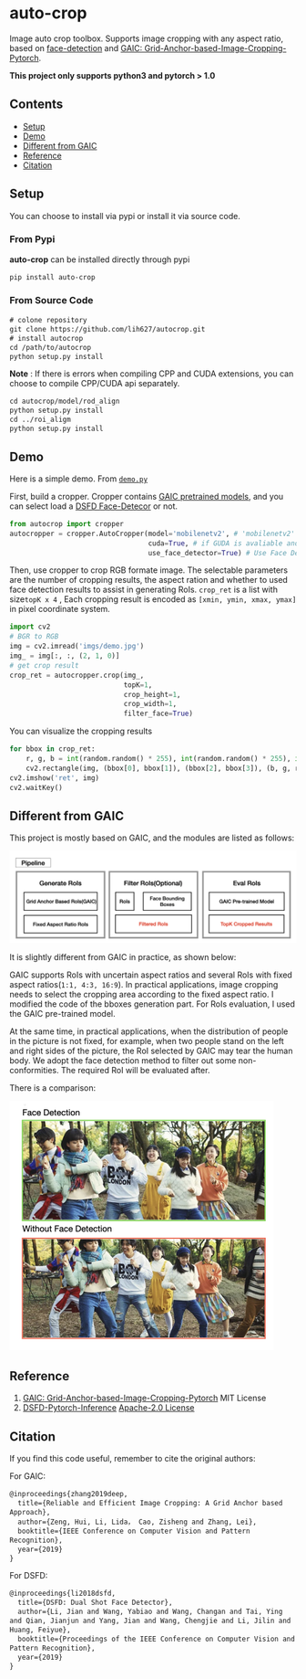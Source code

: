 # auto-crop

Image auto crop toolbox. Supports image cropping with any aspect ratio, based on [face-detection](https://pypi.org/project/face-detection/) and [GAIC: Grid-Anchor-based-Image-Cropping-Pytorch](https://github.com/lld533/Grid-Anchor-based-Image-Cropping-Pytorch). 

**This project only supports python3 and pytorch > 1.0**

## Contents

- [Setup](#Setup)
- [Demo](#Demo)
- [Different from GAIC](#Different-from-GAIC)
- [Reference](#Reference)
- [Citation](#Citation)

## Setup

You can choose to install via pypi or install it via source code.

### From Pypi

**auto-crop** can be installed directly through pypi

```shell
pip install auto-crop
```

### From Source Code

```shell
# colone repository
git clone https://github.com/lih627/autocrop.git
# install autocrop
cd /path/to/autocrop
python setup.py install
```

**Note** : If there is errors when compiling CPP and CUDA extensions, you can choose to compile CPP/CUDA api separately.

```shell
cd autocrop/model/rod_align
python setup.py install
cd ../roi_aligm
python setup.py install
```

## Demo

Here is a simple demo. From [`demo.py`](./demo.py)

First, build a cropper. Cropper contains [GAIC pretrained models](https://github.com/lld533/Grid-Anchor-based-Image-Cropping-Pytorch/tree/master/pretrained_model), and you can select load a [DSFD Face-Detecor](https://pypi.org/project/face-detection/) or not.

```python
from autocrop import cropper
autocropper = cropper.AutoCropper(model='mobilenetv2', # 'mobilenetv2' or 'shufflenetv2'
                                  cuda=True, # if GUDA is avaliable and True, Inference on GPU
                                  use_face_detector=True) # Use Face Detector to filter RoIs
```

Then, use cropper to crop RGB formate image. The selectable parameters are the number of cropping results, the aspect ration and whether to used face detection results to assist in generating RoIs. `crop_ret` is a list with size`topK x 4` ,  Each cropping result is encoded as `[xmin, ymin, xmax, ymax]` in pixel coordinate system.

```python
import cv2
# BGR to RGB
img = cv2.imread('imgs/demo.jpg')
img_ = img[:, :, (2, 1, 0)]
# get crop result
crop_ret = autocropper.crop(img_,
                            topK=1,
                            crop_height=1,
                            crop_width=1,
                            filter_face=True)
```

You can visualize the cropping results

```python
for bbox in crop_ret:
    r, g, b = int(random.random() * 255), int(random.random() * 255), int(random.random() * 255)
    cv2.rectangle(img, (bbox[0], bbox[1]), (bbox[2], bbox[3]), (b, g, r))
cv2.imshow('ret', img)
cv2.waitKey()
```



## Different from GAIC

This project is mostly based on GAIC, and the modules are listed as follows:

<img src="https://github.com/lih627/autocrop/blob/master/misc/Pipeline.png?raw=true" alt="pipeline-w" style="zoom:50%;" />

It is slightly different from GAIC in practice, as shown below:

GAIC supports RoIs with uncertain aspect ratios and several RoIs with fixed aspect ratios(`1:1, 4:3, 16:9`). In practical applications, image cropping needs to select the cropping area according to the fixed aspect ratio. I modified the code of the bboxes generation part. For RoIs evaluation, I used the GAIC pre-trained model.

At the same time, in practical applications, when the distribution of people in the picture is not fixed, for example, when two people stand on the left and right sides of the picture, the RoI selected by GAIC may tear the human body. We adopt the face detection method to filter out some non-conformities. The required RoI will be evaluated after.

There is a comparison:

<img src="https://github.com/lih627/autocrop/blob/master/misc/face_filter.jpg?raw=true" alt="comparison with face detection - w150" style="zoom:50%;" />

## Reference

1. [GAIC: Grid-Anchor-based-Image-Cropping-Pytorch](https://github.com/lld533/Grid-Anchor-based-Image-Cropping-Pytorch) MIT License
2. [DSFD-Pytorch-Inference](https://github.com/hukkelas/DSFD-Pytorch-Inference) [Apache-2.0 License](https://github.com/hukkelas/DSFD-Pytorch-Inference/blob/master/LICENSE)

## Citation

If you find this code useful, remember to cite the original authors:

For GAIC:

```
@inproceedings{zhang2019deep,
  title={Reliable and Efficient Image Cropping: A Grid Anchor based Approach},
  author={Zeng, Hui, Li, Lida， Cao, Zisheng and Zhang, Lei},
  booktitle={IEEE Conference on Computer Vision and Pattern Recognition},
  year={2019}
}
```

For DSFD:

```
@inproceedings{li2018dsfd,
  title={DSFD: Dual Shot Face Detector},
  author={Li, Jian and Wang, Yabiao and Wang, Changan and Tai, Ying and Qian, Jianjun and Yang, Jian and Wang, Chengjie and Li, Jilin and Huang, Feiyue},
  booktitle={Proceedings of the IEEE Conference on Computer Vision and Pattern Recognition},
  year={2019}
}
```



